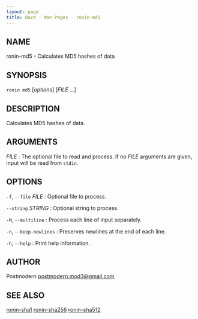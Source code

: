 ```yaml
---
layout: page
title: Docs - Man Pages - ronin-md5
---
```


## NAME

ronin-md5 - Calculates MD5 hashes of data

## SYNOPSIS

`ronin md5` [*options*] [*FILE* ...]

## DESCRIPTION

Calculates MD5 hashes of data.

## ARGUMENTS

*FILE*
: The optional file to read and process. If no *FILE* arguments are given,
  input will be read from `stdin`.

## OPTIONS

`-f`, `--file` *FILE*
: Optional file to process.

`--string` *STRING*
: Optional string to process.

`-M`, `--multiline`
: Process each line of input separately.

`-n`, `--keep-newlines`
: Preserves newlines at the end of each line.

`-h`, `--help`
: Print help information.

## AUTHOR

Postmodern <postmodern.mod3@gmail.com>

## SEE ALSO

[ronin-sha1](ronin-sha1.1.html) [ronin-sha256](ronin-sha256.1.html) [ronin-sha512](ronin-sha512.1.html)
